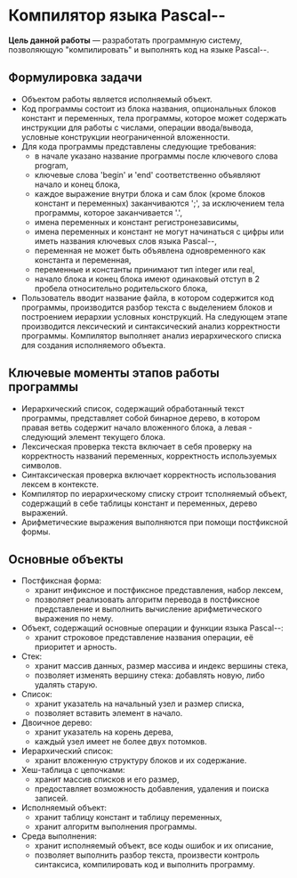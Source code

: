 # Компилятор языка Pascal--

__Цель данной работы__  — разработать программную систему, позволяющую "компилировать" и выполнять код на языке Pascal--.
## Формулировка задачи
* Объектом работы является исполняемый объект.
* Код программы состоит из блока названия, опциональных блоков констант и переменных, тела программы, которое может содержать инструкции для работы с числами, операции ввода/вывода, условные конструкции неограниченной вложенности.
* Для кода программы представлены следующие требования:
  - в начале указано название программы после ключевого слова program,
  - ключевые слова 'begin' и 'end' соответственно объявляют начало и конец блока,
  - каждое выражение внутри блока и сам блок (кроме блоков констант и переменных) заканчиваются ';', за исключением тела программы, которое заканчивается '.',
  - имена переменных и констант регистронезависимы,
  - имена переменных и констант не могут начинаться с цифры или иметь названия ключевых слов языка Pascal--,
  - переменная не может быть объявлена одновременного как константа и переменная,
  - переменные и константы принимают тип integer или real,
  - начало блока и конец блока имеют одинаковый отступ в 2 пробела относительно родительского блока,
* Пользователь вводит название файла, в котором содержится код программы, производится разбор текста с выделением блоков и построением иерархии условных конструкций. На следующем этапе производится лексический и синтаксический анализ корректности программы. Компилятор выполняет анализ иерархического списка для создания исполняемого объекта.
## Ключевые моменты этапов работы программы
* Иерархический список, содержащий обработанный текст программы, представляет собой бинарное дерево, в котором правая ветвь содержит начало вложенного блока, а левая - следующий элемент текущего блока.
* Лексическая проверка текста включает в себя проверку на корректность названий переменных, корректность используемых символов.
* Синтаксическая проверка включает корректность использования лексем в контексте.
* Компилятор по иерархическому списку строит тсполняемый объект, содержащий в себе таблицы констант и переменных, дерево выражений.
* Арифметические выражения выполняются при помощи постфиксной формы.

## Основные объекты
* Постфиксная форма:
  * хранит инфиксное и постфиксное представления, набор лексем,
  * позволяет реализовать алгоритм перевода в постфиксное представление и выполнить вычисление арифметического выражения по нему.
* Объект, содержащий основные операции и функции языка Pascal--:
  * хранит строковое представление названия операции, её приоритет и арность.
* Стек:
  * хранит массив данных, размер массива и индекс вершины стека,
  * позволяет изменять вершину стека: добавлять новую, либо удалять старую.
* Список:
  * хранит указатель на начальный узел и размер списка,
  * позволяет вставить элемент в начало.
* Двоичное дерево:
  * хранит указатель на корень дерева,
  * каждый узел имеет не более двух потомков.
* Иерархический список:
  * хранит вложенную структуру блоков и их содержание.
* Хеш-таблица с цепочками:
  * хранит массив списков и его размер,
  * предоставляет возможность добавления, удаления и поиска записей.
* Исполняемый объект:
  * хранит таблицу констант и таблицу переменных,
  * хранит алгоритм выполнения программы.
* Среда выполнения:
  * хранит исполняемый объект, все коды ошибок и их описание,
  * позволяет выполнить разбор текста, произвести контроль синтаксиса, компилировать код и выполнить программу.

